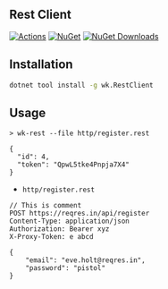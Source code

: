 ## Rest Client

[![Actions](https://github.com/wk-j/rest-client/workflows/NuGet/badge.svg)](https://github.com/wk-j/rest-client/actions)
[![NuGet](https://img.shields.io/nuget/v/wk.RestClient.svg)](https://www.nuget.org/packages/wk.RestClient)
[![NuGet Downloads](https://img.shields.io/nuget/dt/wk.RestClient.svg)](https://www.nuget.org/packages/wk.RestClient)

## Installation

```bash
dotnet tool install -g wk.RestClient
```

## Usage

```
> wk-rest --file http/register.rest

{
  "id": 4,
  "token": "QpwL5tke4Pnpja7X4"
}
```

- `http/register.rest`

```
// This is comment
POST https://reqres.in/api/register
Content-Type: application/json
Authorization: Bearer xyz
X-Proxy-Token: e abcd

{
    "email": "eve.holt@reqres.in",
    "password": "pistol"
}
```